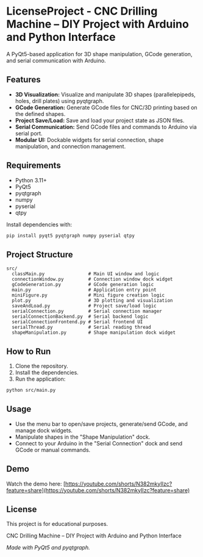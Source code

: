 # LicenseProject - CNC Drilling Machine – DIY Project with Arduino and Python Interface

A PyQt5-based application for 3D shape manipulation, GCode generation, and serial communication with Arduino.

## Features

- **3D Visualization:** Visualize and manipulate 3D shapes (parallelepipeds, holes, drill plates) using pyqtgraph.
- **GCode Generation:** Generate GCode files for CNC/3D printing based on the defined shapes.
- **Project Save/Load:** Save and load your project state as JSON files.
- **Serial Communication:** Send GCode files and commands to Arduino via serial port.
- **Modular UI:** Dockable widgets for serial connection, shape manipulation, and connection management.

## Requirements

- Python 3.11+
- PyQt5
- pyqtgraph
- numpy
- pyserial
- qtpy

Install dependencies with:

```sh
pip install pyqt5 pyqtgraph numpy pyserial qtpy
```

## Project Structure

```
src/
  classMain.py                # Main UI window and logic
  connectionWindow.py         # Connection window dock widget
  gCodeGeneration.py          # GCode generation logic
  main.py                     # Application entry point
  miniFigure.py               # Mini figure creation logic
  plot.py                     # 3D plotting and visualization
  saveAndLoad.py              # Project save/load logic
  serialConnection.py         # Serial connection manager
  serialConnectionBackend.py  # Serial backend logic
  serialConnectionFrontend.py # Serial frontend UI
  serialThread.py             # Serial reading thread
  shapeManipulation.py        # Shape manipulation dock widget
```

## How to Run

1. Clone the repository.
2. Install the dependencies.
3. Run the application:

```sh
python src/main.py
```

## Usage

- Use the menu bar to open/save projects, generate/send GCode, and manage dock widgets.
- Manipulate shapes in the "Shape Manipulation" dock.
- Connect to your Arduino in the "Serial Connection" dock and send GCode or manual commands.

## Demo

Watch the demo here: [https://youtube.com/shorts/N382mkyIIzc?feature=share](https://youtube.com/shorts/N382mkyIIzc?feature=share)

## License

This project is for educational purposes.

CNC Drilling Machine – DIY Project with Arduino and Python Interface

*Made with PyQt5 and pyqtgraph.*
